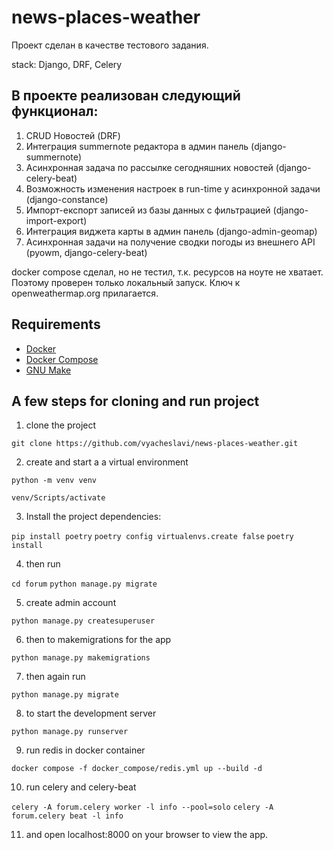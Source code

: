 # news-places-weather

Проект сделан в качестве тестового задания.

stack:
Django, DRF, Celery

## В проекте реализован следующий функционал:

1. CRUD Новостей (DRF)
2. Интеграция summernote редактора в админ панель (django-summernote)
3. Асинхронная задача по рассылке сегодняшних новостей (django-celery-beat)
4. Возможность изменения настроек в run-time у асинхронной задачи (django-constance)
5. Импорт-експорт записей из базы данных с фильтрацией (django-import-export)
6. Интеграция виджета карты в админ панель (django-admin-geomap)
7. Асинхронная задачи на получение сводки погоды из внешнего API (pyowm, django-celery-beat)

docker compose сделал, но не тестил, т.к. ресурсов на ноуте не хватает.
Поэтому проверен только локальный запуск. Ключ к openweathermap.org прилагается.

## Requirements

- [Docker](https://www.docker.com/get-started)
- [Docker Compose](https://docs.docker.com/compose/install/)
- [GNU Make](https://www.gnu.org/software/make/)

## A few steps for cloning and run project

1. clone the project

`git clone https://github.com/vyacheslavi/news-places-weather.git`

2. create and start a a virtual environment

`python -m venv venv`

`venv/Scripts/activate`

3. Install the project dependencies:

`pip install poetry`
`poetry config virtualenvs.create false`
`poetry install`

4. then run

`cd forum`
`python manage.py migrate`

5. create admin account

`python manage.py createsuperuser`

6. then to makemigrations for the app

`python manage.py makemigrations`

7. then again run

`python manage.py migrate`

8. to start the development server

`python manage.py runserver`

9. run redis in docker container

`docker compose -f docker_compose/redis.yml up --build -d`

10. run celery and celery-beat

`celery -A forum.celery worker -l info --pool=solo`
`celery -A forum.celery beat -l info`

11. and open localhost:8000 on your browser to view the app.
